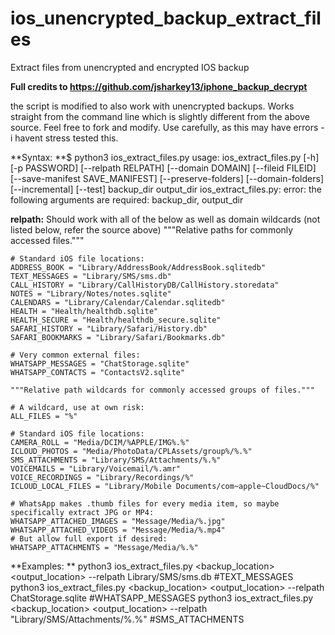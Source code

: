 # ios_unencrypted_backup_extract_files
Extract files from unencrypted and encrypted IOS backup

**Full credits to https://github.com/jsharkey13/iphone_backup_decrypt**

the script is modified to also work with unencrypted backups. Works straight from the command line which is slightly different from the above source.
Feel free to fork and modify. Use carefully, as this may have errors - i havent stress tested this.

**Syntax:
**$ python3 ios_extract_files.py
usage: ios_extract_files.py [-h] [-p PASSWORD] [--relpath RELPATH] [--domain DOMAIN] [--fileid FILEID] [--save-manifest SAVE_MANIFEST] [--preserve-folders]
                            [--domain-folders] [--incremental] [--test]
                            backup_dir output_dir
ios_extract_files.py: error: the following arguments are required: backup_dir, output_dir

**relpath:**
Should work with all of the below as well as domain wildcards (not listed below, refer the source above)
 """Relative paths for commonly accessed files."""

    # Standard iOS file locations:
    ADDRESS_BOOK = "Library/AddressBook/AddressBook.sqlitedb"
    TEXT_MESSAGES = "Library/SMS/sms.db"
    CALL_HISTORY = "Library/CallHistoryDB/CallHistory.storedata"
    NOTES = "Library/Notes/notes.sqlite"
    CALENDARS = "Library/Calendar/Calendar.sqlitedb"
    HEALTH = "Health/healthdb.sqlite"
    HEALTH_SECURE = "Health/healthdb_secure.sqlite"
    SAFARI_HISTORY = "Library/Safari/History.db"
    SAFARI_BOOKMARKS = "Library/Safari/Bookmarks.db"

    # Very common external files:
    WHATSAPP_MESSAGES = "ChatStorage.sqlite"
    WHATSAPP_CONTACTS = "ContactsV2.sqlite"

    """Relative path wildcards for commonly accessed groups of files."""

    # A wildcard, use at own risk:
    ALL_FILES = "%"

    # Standard iOS file locations:
    CAMERA_ROLL = "Media/DCIM/%APPLE/IMG%.%"
    ICLOUD_PHOTOS = "Media/PhotoData/CPLAssets/group%/%.%"
    SMS_ATTACHMENTS = "Library/SMS/Attachments/%.%"
    VOICEMAILS = "Library/Voicemail/%.amr"
    VOICE_RECORDINGS = "Library/Recordings/%"
    ICLOUD_LOCAL_FILES = "Library/Mobile Documents/com~apple~CloudDocs/%"

    # WhatsApp makes .thumb files for every media item, so maybe specifically extract JPG or MP4:
    WHATSAPP_ATTACHED_IMAGES = "Message/Media/%.jpg"
    WHATSAPP_ATTACHED_VIDEOS = "Message/Media/%.mp4"
    # But allow full export if desired:
    WHATSAPP_ATTACHMENTS = "Message/Media/%.%"


**Examples: **
python3 ios_extract_files.py <backup_location> <output_location> --relpath Library/SMS/sms.db  #TEXT_MESSAGES
python3 ios_extract_files.py <backup_location> <output_location> --relpath ChatStorage.sqlite  #WHATSAPP_MESSAGES
python3 ios_extract_files.py <backup_location> <output_location> --relpath "Library/SMS/Attachments/%.%"  #SMS_ATTACHMENTS


